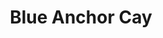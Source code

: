 ---
layout: post
title: Blue Anchor Cay
tags:
- signs
thumb: /images/portfolio/blue-anchor-cay.jpg
images: 
- /images/portfolio/blue-anchor-cay.jpg
imgurl: 
---